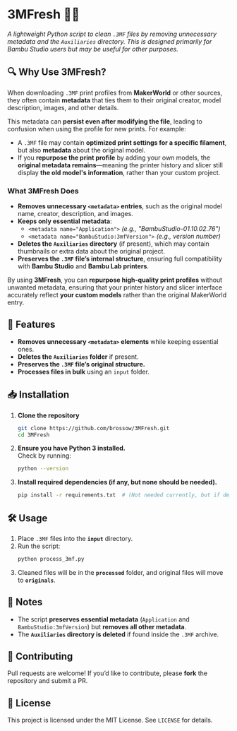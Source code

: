 # 3MFresh 🧼✨  
*A lightweight Python script to clean `.3MF` files by removing unnecessary metadata and the `Auxiliaries` directory. This is designed primarily for Bambu Studio users but may be useful for other purposes.*

## 🔍 Why Use 3MFresh?
When downloading `.3MF` print profiles from **MakerWorld** or other sources, they often contain **metadata** that ties them to their original creator, model description, images, and other details.  

This metadata can **persist even after modifying the file**, leading to confusion when using the profile for new prints. For example:
- A `.3MF` file may contain **optimized print settings for a specific filament**, but also **metadata** about the original model.
- If you **repurpose the print profile** by adding your own models, the **original metadata remains**—meaning the printer history and slicer still display **the old model's information**, rather than your custom project.

### **What 3MFresh Does**
- **Removes unnecessary `<metadata>` entries**, such as the original model name, creator, description, and images.  
- **Keeps only essential metadata**:
  - `<metadata name="Application">` *(e.g., "BambuStudio-01.10.02.76")*
  - `<metadata name="BambuStudio:3mfVersion">` *(e.g., version number)*
- **Deletes the `Auxiliaries` directory** (if present), which may contain thumbnails or extra data about the original project.  
- **Preserves the `.3MF` file’s internal structure**, ensuring full compatibility with **Bambu Studio** and **Bambu Lab printers**.  

By using **3MFresh**, you can **repurpose high-quality print profiles** without unwanted metadata, ensuring that your printer history and slicer interface accurately reflect **your custom models** rather than the original MakerWorld entry.

## 🚀 Features
- **Removes unnecessary `<metadata>` elements** while keeping essential ones.
- **Deletes the `Auxiliaries` folder** if present.
- **Preserves the `.3MF` file’s original structure.**
- **Processes files in bulk** using an `input` folder.

## 📥 Installation
1. **Clone the repository**  
   ```bash
   git clone https://github.com/brossow/3MFresh.git
   cd 3MFresh
   ```

2. **Ensure you have Python 3 installed.**  
   Check by running:  
   ```bash
   python --version
   ```

3. **Install required dependencies (if any, but none should be needed).**  
   ```bash
   pip install -r requirements.txt  # (Not needed currently, but if dependencies are added later)
   ```

## 🛠 Usage
1. Place `.3MF` files into the **`input`** directory.
2. Run the script:
   ```bash
   python process_3mf.py
   ```
3. Cleaned files will be in the **`processed`** folder, and original files will move to **`originals`**.

## 📌 Notes
- The script **preserves essential metadata** (`Application` and `BambuStudio:3mfVersion`) but **removes all other metadata**.
- The **`Auxiliaries` directory is deleted** if found inside the `.3MF` archive.

## 🤝 Contributing
Pull requests are welcome! If you’d like to contribute, please **fork** the repository and submit a PR.

## 📝 License
This project is licensed under the MIT License. See `LICENSE` for details.